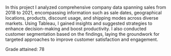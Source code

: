 In this project I analyzed comprehensive company data spanning sales from 2018 to 2021, encompassing information such as sale dates, geographical locations, products, discount usage, and shipping modes across diverse markets. Using Tableau, I gained insights and suggested strategies to enhance decision-making and boost productivity. I also conducted customer segmentation based on the findings, laying the groundwork for targeted approaches to improve customer satisfaction and engagement.

Grade attained: 78
